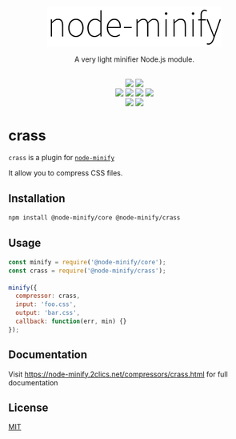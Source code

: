 <p align="center"><img src="/static/node-minify.png" width="348" alt="node-minify"></p>

<p align="center">A very light minifier Node.js module.</p>

<p align="center">
  <br>
  <a href="https://npmjs.org/package/node-minify"><img src="https://img.shields.io/npm/v/node-minify.svg"></a>
  <a href="https://npmjs.org/package/node-minify"><img src="https://img.shields.io/npm/dm/node-minify.svg"></a><br>
  <a href="https://travis-ci.org/srod/node-minify"><img src="https://img.shields.io/travis/srod/node-minify/master.svg?label=linux"></a>
  <a href="https://ci.appveyor.com/project/srod/node-minify"><img src="https://img.shields.io/appveyor/ci/srod/node-minify/master.svg?label=windows"></a>
  <a href="https://circleci.com/gh/srod/node-minify/tree/master"><img src="https://circleci.com/gh/srod/node-minify/tree/master.svg?style=shield"></a>
  <a href="https://codecov.io/gh/srod/node-minify"><img src="https://codecov.io/gh/srod/node-minify/branch/develop/graph/badge.svg"></a><br>
  <a href="https://david-dm.org/srod/node-minify"><img src="https://img.shields.io/david/srod/node-minify.svg?style=flat"></a>
  <a href="https://david-dm.org/srod/node-minify#info=devDependencies"><img src="https://img.shields.io/david/dev/srod/node-minify.svg?style=flat"></a>
</p>

# crass

`crass` is a plugin for [`node-minify`](https://github.com/srod/node-minify)

It allow you to compress CSS files.

## Installation

```bash
npm install @node-minify/core @node-minify/crass
```

## Usage

```js
const minify = require('@node-minify/core');
const crass = require('@node-minify/crass');

minify({
  compressor: crass,
  input: 'foo.css',
  output: 'bar.css',
  callback: function(err, min) {}
});
```

## Documentation

Visit https://node-minify.2clics.net/compressors/crass.html for full documentation

## License

[MIT](https://github.com/srod/node-minify/blob/develop/LICENSE)
